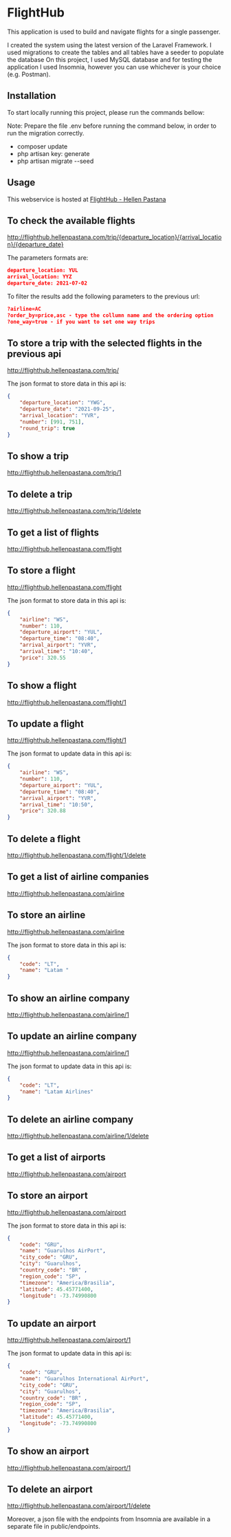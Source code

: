 # FlightHub

This application is used to build and navigate flights for a single passenger.

I created the system using the latest version of the Laravel Framework. I used migrations to create the tables and all tables have a seeder to populate the database
On this project, I used MySQL database and for testing the application I used Insomnia, however you can use whichever is your choice (e.g. Postman).
 
## Installation

To start locally running this project, please run the commands bellow:

Note: Prepare the file .env before running the command below, in order to run the migration correctly.

- composer update
- php artisan key: generate
- php artisan migrate --seed

## Usage

This webservice is hosted at
[FlightHub - Hellen Pastana](http://flighthub.hellenpastana.com)

## To check the available flights
http://flighthub.hellenpastana.com/trip/{departure_location}/{arrival_location}/{departure_date}

The parameters formats are:
```json
departure_location: YUL
arrival_location: YYZ
departure_date: 2021-07-02
```

To filter the results add the following parameters to the previous url:

```json
?airline=AC
?order_by=price,asc - type the collumn name and the ordering option
?one_way=true - if you want to set one way trips
```

## To store a trip with the selected flights in the previous api
http://flighthub.hellenpastana.com/trip/

The json format to store data in this api is:
```json
{	
    "departure_location": "YWG",
    "departure_date": "2021-09-25",
    "arrival_location": "YVR",
    "number": [991, 751],
    "round_trip": true
}
```

## To show a trip
http://flighthub.hellenpastana.com/trip/1

## To delete a trip
http://flighthub.hellenpastana.com/trip/1/delete

## To get a list of flights
http://flighthub.hellenpastana.com/flight

## To store a flight
http://flighthub.hellenpastana.com/flight

The json format to store data in this api is:
```json
{
    "airline": "WS",
    "number": 110,
    "departure_airport": "YUL",
    "departure_time": "08:40",
    "arrival_airport": "YVR",
    "arrival_time": "10:40",
    "price": 320.55
}
```

## To show a flight
http://flighthub.hellenpastana.com/flight/1

## To update a flight
http://flighthub.hellenpastana.com/flight/1

The json format to update data in this api is:

```json
{
    "airline": "WS",
    "number": 110,
    "departure_airport": "YUL",
    "departure_time": "08:40",
    "arrival_airport": "YVR",
    "arrival_time": "10:50",
    "price": 320.88
}
```

## To delete a flight
http://flighthub.hellenpastana.com/flight/1/delete

## To get a list of airline companies
http://flighthub.hellenpastana.com/airline

## To store an airline
http://flighthub.hellenpastana.com/airline

The json format to store data in this api is:

```json
{
    "code": "LT",
    "name": "Latam "
}
```

## To show an airline company
http://flighthub.hellenpastana.com/airline/1

## To update an airline company
http://flighthub.hellenpastana.com/airline/1

The json format to update data in this api is:

```json
{	
    "code": "LT",
    "name": "Latam Airlines"
}
```

## To delete an airline company
http://flighthub.hellenpastana.com/airline/1/delete


## To get a list of airports
http://flighthub.hellenpastana.com/airport

## To store an airport
http://flighthub.hellenpastana.com/airport

The json format to store data in this api is:

```json
{
    "code": "GRU",
    "name": "Guarulhos AirPort",
    "city_code": "GRU",
    "city": "Guarulhos",
    "country_code": "BR" ,
    "region_code": "SP",
    "timezone": "America/Brasilia",
    "latitude": 45.45771400,
    "longitude": -73.74990800
}
```

## To update an airport
http://flighthub.hellenpastana.com/airport/1

The json format to update data in this api is:

```json
{
    "code": "GRU",
    "name": "Guarulhos International AirPort",
    "city_code": "GRU",
    "city": "Guarulhos",
    "country_code": "BR" ,
    "region_code": "SP",
    "timezone": "America/Brasilia",
    "latitude": 45.45771400,
    "longitude": -73.74990800
}
```

## To show an airport
http://flighthub.hellenpastana.com/airport/1

## To delete an airport
http://flighthub.hellenpastana.com/airport/1/delete

Moreover, a json file with the endpoints from Insomnia are available in a separate file in public/endpoints.

